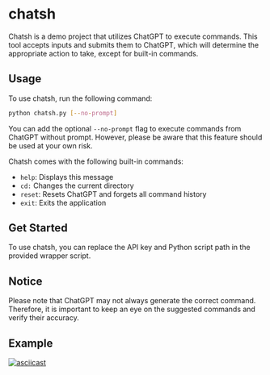 # chatsh

Chatsh is a demo project that utilizes ChatGPT to execute commands. This tool accepts inputs and submits them to ChatGPT, which will determine the appropriate action to take, except for built-in commands.

## Usage

To use chatsh, run the following command:
```bash
python chatsh.py [--no-prompt]
```

You can add the optional `--no-prompt` flag to execute commands from ChatGPT without prompt. However, please be aware that this feature should be used at your own risk.

Chatsh comes with the following built-in commands:

- `help`:     Displays this message
- `cd:`       Changes the current directory
- `reset`:    Resets ChatGPT and forgets all command history
- `exit`:     Exits the application

## Get Started
To use chatsh, you can replace the API key and Python script path in the provided wrapper script.

## Notice
Please note that ChatGPT may not always generate the correct command. Therefore, it is important to keep an eye on the suggested commands and verify their accuracy.

## Example
[![asciicast](https://asciinema.org/a/lMbFFOU13YNZXlba2jbytzNu1.svg)](https://asciinema.org/a/lMbFFOU13YNZXlba2jbytzNu1)